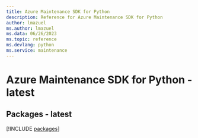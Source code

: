 ```yaml
---
title: Azure Maintenance SDK for Python
description: Reference for Azure Maintenance SDK for Python
author: lmazuel
ms.author: lmazuel
ms.data: 06/26/2023
ms.topic: reference
ms.devlang: python
ms.service: maintenance
---
```

# Azure Maintenance SDK for Python - latest
## Packages - latest
[!INCLUDE [packages](maintenance-index.md)]